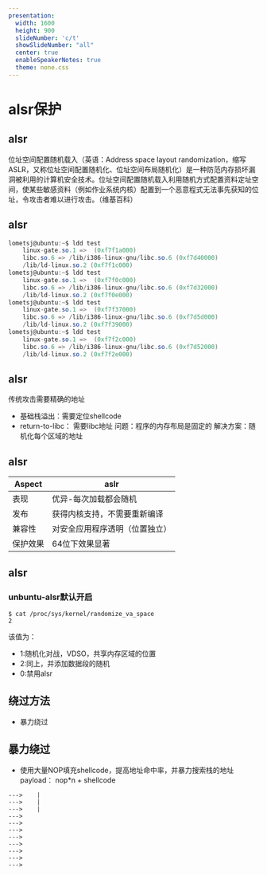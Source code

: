 ```yaml
---
presentation:
  width: 1600
  height: 900
  slideNumber: 'c/t'
  showSlideNumber: "all"
  center: true
  enableSpeakerNotes: true
  theme: none.css
---
```



<!-- slide data-notes="" -->
# alsr保护
<!-- slide data-notes="" -->
## alsr
位址空间配置随机载入（英语：Address space layout randomization，缩写ASLR，又称位址空间配置随机化、位址空间布局随机化）是一种防范内存损坏漏洞被利用的计算机安全技术。位址空间配置随机载入利用随机方式配置资料定址空间，使某些敏感资料（例如作业系统内核）配置到一个恶意程式无法事先获知的位址，令攻击者难以进行攻击。（维基百科）

<!-- slide data-notes="" -->
## alsr
```c#
lometsj@ubuntu:~$ ldd test
	linux-gate.so.1 =>  (0xf7f1a000)
	libc.so.6 => /lib/i386-linux-gnu/libc.so.6 (0xf7d40000)
	/lib/ld-linux.so.2 (0xf7f1c000)
lometsj@ubuntu:~$ ldd test
	linux-gate.so.1 =>  (0xf7f0c000)
	libc.so.6 => /lib/i386-linux-gnu/libc.so.6 (0xf7d32000)
	/lib/ld-linux.so.2 (0xf7f0e000)
lometsj@ubuntu:~$ ldd test
	linux-gate.so.1 =>  (0xf7f37000)
	libc.so.6 => /lib/i386-linux-gnu/libc.so.6 (0xf7d5d000)
	/lib/ld-linux.so.2 (0xf7f39000)
lometsj@ubuntu:~$ ldd test
	linux-gate.so.1 =>  (0xf7f2c000)
	libc.so.6 => /lib/i386-linux-gnu/libc.so.6 (0xf7d52000)
	/lib/ld-linux.so.2 (0xf7f2e000)
```
<!-- slide data-notes="" -->
## alsr
传统攻击需要精确的地址
- 基础栈溢出：需要定位shellcode
- return-to-libc： 需要libc地址
问题：程序的内存布局是固定的
解决方案：随机化每个区域的地址
<!-- slide data-notes="" -->
## alsr
Aspect|aslr
----|----
表现|优异-每次加载都会随机
发布|获得内核支持，不需要重新编译
兼容性|对安全应用程序透明（位置独立）
保护效果|64位下效果显著
<!-- slide data-notes="" -->
## alsr
### unbuntu-alsr默认开启
```
$ cat /proc/sys/kernel/randomize_va_space
2
```
该值为：
- 1:随机化对战，VDSO，共享内存区域的位置
- 2:同上，并添加数据段的随机
- 0:禁用alsr
<!-- slide data-notes="" -->
## 绕过方法
- 暴力绕过
<!-- slide data-notes="" -->
## 暴力绕过
- 使用大量NOP填充shellcode，提高地址命中率，并暴力搜索栈的地址
payload： nop*n + shellcode
```
--->    |
--->    |
--->    |
--->
--->
--->
--->
--->
--->
--->
--->
```

<!-- slide data-notes="" -->

<!-- slide data-notes="" -->

<!-- slide data-notes="" -->

<!-- slide data-notes="" -->

<!-- slide data-notes="" -->

<!-- slide data-notes="" -->

<!-- slide data-notes="" -->

<!-- slide data-notes="" -->

<!-- slide data-notes="" -->

<!-- slide data-notes="" -->

<!-- slide data-notes="" -->

<!-- slide data-notes="" -->
